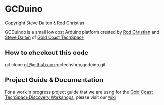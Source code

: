 GCDuino 
=======
Copyright Steve Dalton & Rod Christian


GCDuindo is a small low cost Arduino platform created by [Rod Christian](http://github.com/Rod-Refactor) and [Steve Dalton](http://github.com/spidie) of [Gold Coast TechSpace](http://gctechspace.org)

How to checkout this code
-------------------------

  git clone git@github.com:gctechshop/gcduino.git

Project Guide & Documentation
-----------------------------

For a work in progress project guide that we are using for the [Gold Coast TechSpace Discovery Workshops](http://discovery.gctechspace.org), please visit our [wiki](http://github.com/gctechshop/gcduino/wiki/Project-Guide)
